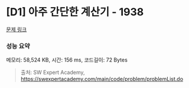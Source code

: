 # [D1] 아주 간단한 계산기 - 1938 

[문제 링크](https://swexpertacademy.com/main/code/problem/problemDetail.do?contestProbId=AV5PjsYKAMIDFAUq) 

### 성능 요약

메모리: 58,524 KB, 시간: 156 ms, 코드길이: 72 Bytes



> 출처: SW Expert Academy, https://swexpertacademy.com/main/code/problem/problemList.do